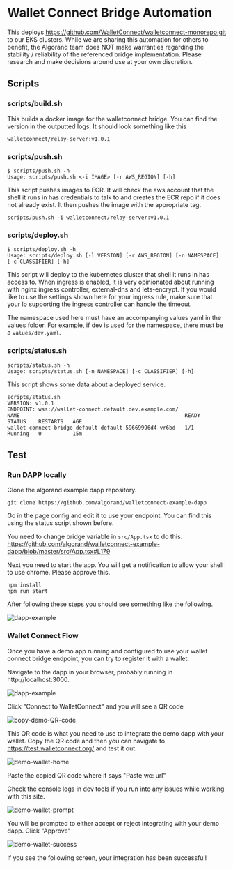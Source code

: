 # Wallet Connect Bridge Automation

This deploys https://github.com/WalletConnect/walletconnect-monorepo.git to our EKS clusters. While we are sharing this automation for others to benefit, the Algorand team does NOT make warranties regarding the stability / reliability of the referenced bridge implementation. Please research and make decisions around use at your own discretion.

## Scripts

### scripts/build.sh

This builds a docker image for the walletconnect bridge. You can find the version in the outputted logs. It should look something like this

```
walletconnect/relay-server:v1.0.1
```

### scripts/push.sh

```
$ scripts/push.sh -h
Usage: scripts/push.sh <-i IMAGE> [-r AWS_REGION] [-h]
```

This script pushes images to ECR. It will check the aws account that the shell it runs in has credentials to talk to and creates the ECR repo if it does not already exist. It then pushes the image with the appropriate tag.

```
scripts/push.sh -i walletconnect/relay-server:v1.0.1
```

### scripts/deploy.sh

```
$ scripts/deploy.sh -h
Usage: scripts/deploy.sh [-l VERSION] [-r AWS_REGION] [-n NAMESPACE] [-c CLASSIFIER] [-h]
```

This script will deploy to the kubernetes cluster that shell it runs in has access to. When ingress is enabled, it is very opinionated about running with nginx ingress controller, external-dns and lets-encrypt. If you would like to use the settings shown here for your ingress rule, make sure that your lb supporting the ingress controller can handle the timeout.

The namespace used here must have an accompanying values yaml in the values folder. For example, if dev is used for the namespace, there must be a `values/dev.yaml`.

### scripts/status.sh

```
scripts/status.sh -h
Usage: scripts/status.sh [-n NAMESPACE] [-c CLASSIFIER] [-h]
```

This script shows some data about a deployed service.

```
scripts/status.sh
VERSION: v1.0.1
ENDPOINT: wss://wallet-connect.default.dev.example.com/
NAME                                                     READY   STATUS    RESTARTS   AGE
wallet-connect-bridge-default-default-59669996d4-vr6bd   1/1     Running   0          15m
```


## Test

### Run DAPP locally

Clone the algorand example dapp repository.

```
git clone https://github.com/algorand/walletconnect-example-dapp
```

Go in the page config and edit it to use your endpoint. You can find this using the status script shown before.

You need to change bridge variable in `src/App.tsx` to do this. https://github.com/algorand/walletconnect-example-dapp/blob/master/src/App.tsx#L179

Next you need to start the app. You will get a notification to allow your shell to use chrome. Please approve this.

```
npm install
npm run start
```

After following these steps you should see something like the following.

![dapp-example](docs/demo-dapp-example.png)

### Wallet Connect Flow

Once you have a demo app running and configured to use your wallet connect bridge endpoint, you can try to register it with a wallet.

Navigate to the dapp in your browser, probably running in http://localhost:3000.

![dapp-example](docs/demo-dapp-example.png)

Click "Connect to WalletConnect" and you will see a QR code

![copy-demo-QR-code](docs/copy-demo-QR-code.png)

This QR code is what you need to use to integrate the demo dapp with your wallet. Copy the QR code and then you can navigate to https://test.walletconnect.org/ and test it out.

![demo-wallet-home](docs/demo-wallet-home.png)

Paste the copied QR code where it says "Paste wc: url"

Check the console logs in dev tools if you run into any issues while working with this site.

![demo-wallet-prompt](docs/demo-wallet-prompt.png)

You will be prompted to either accept or reject integrating with your demo dapp. Click "Approve"

![demo-wallet-success](docs/demo-wallet-success.png)

If you see the following screen, your integration has been successful!

